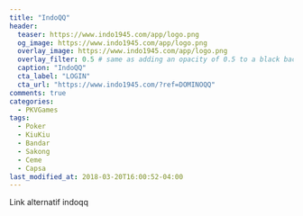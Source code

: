 ```yaml
---
title: "IndoQQ"
header:
  teaser: https://www.indo1945.com/app/logo.png
  og_image: https://www.indo1945.com/app/logo.png
  overlay_image: https://www.indo1945.com/app/logo.png
  overlay_filter: 0.5 # same as adding an opacity of 0.5 to a black background
  caption: "IndoQQ"
  cta_label: "LOGIN"
  cta_url: "https://www.indo1945.com/?ref=DOMINOQQ"
comments: true
categories:
  - PKVGames
tags:
  - Poker
  - KiuKiu
  - Bandar
  - Sakong
  - Ceme
  - Capsa
last_modified_at: 2018-03-20T16:00:52-04:00
---
```

Link alternatif indoqq



